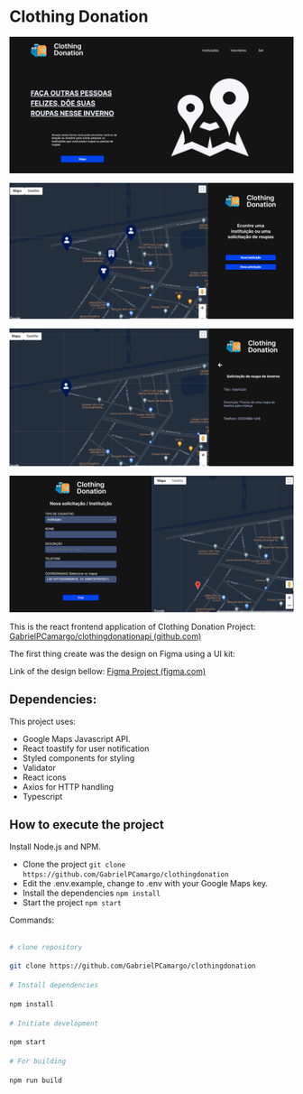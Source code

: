 # Clothing Donation #

![CHESSE!](/github/home.png)

![CHESSE!](/github/map.png)

![CHESSE!](/github/info.png)

![CHESSE!](/github/register.png)


This is the react frontend application of Clothing Donation Project:
[GabrielPCamargo/clothingdonationapi (github.com)](https://github.com/GabrielPCamargo/clothingdonationapi)

The first thing create was the design on Figma using a UI kit:

Link of the design bellow:
[Figma Project (figma.com)](https://www.figma.com/file/NWzZaXQpfjEo6X2HOyy6XB/Clothing-donation?node-id=802%3A22482)

## Dependencies:
This project uses:
* Google Maps Javascript API.
* React toastify for user notification
* Styled components for styling
* Validator
* React icons
* Axios for HTTP handling
* Typescript

## How to execute the project

 Install Node.js and NPM.

- Clone the project
`git clone https://github.com/GabrielPCamargo/clothingdonation`
- Edit the .env.example, change to .env with your Google Maps key.
- Install the dependencies
`npm install`
- Start the project
`npm start`

Commands:

```bash

# clone repository

git clone https://github.com/GabrielPCamargo/clothingdonation

# Install dependencies

npm install

# Initiate development

npm start

# For building

npm run build
```